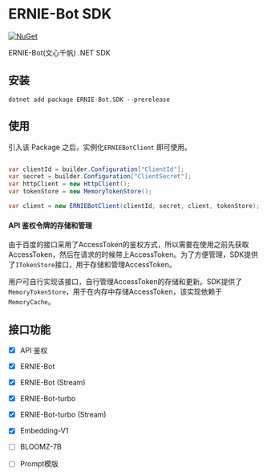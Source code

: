 ﻿# ERNIE-Bot SDK

[![NuGet](https://img.shields.io/nuget/v/ERNIE-Bot.SDK?label=sdk)](https://www.nuget.org/packages/ERNIE-Bot.SDK/)

ERNIE-Bot(文心千帆) .NET SDK

## 安装

```
dotnet add package ERNIE-Bot.SDK --prerelease
```

## 使用 

引入该 Package 之后，实例化`ERNIEBotClient` 即可使用。

```csharp

var clientId = builder.Configuration["ClientId"];
var secret = builder.Configuration["ClientSecret"];
var httpClient = new HttpClient();
var tokenStore = new MemoryTokenStore();

var client = new ERNIEBotClient(clientId, secret, client, tokenStore);
```

#### API 鉴权令牌的存储和管理

由于百度的接口采用了AccessToken的鉴权方式，所以需要在使用之前先获取AccessToken，然后在请求的时候带上AccessToken。为了方便管理，SDK提供了`ITokenStore`接口，用于存储和管理AccessToken。

用户可自行实现该接口，自行管理AccessToken的存储和更新。SDK提供了`MemoryTokenStore`，用于在内存中存储AccessToken，该实现依赖于`MemoryCache`。


## 接口功能

- [x] API 鉴权
- [x] ERNIE-Bot
- [x] ERNIE-Bot (Stream)
- [x] ERNIE-Bot-turbo
- [x] ERNIE-Bot-turbo (Stream)
- [x] Embedding-V1
- [ ] BLOOMZ-7B
- [ ] Prompt模版



